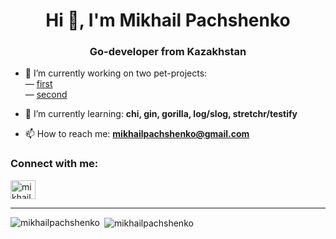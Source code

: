 <h1 align="center">Hi 👋, I'm Mikhail Pachshenko</h1>
<h3 align="center">Go-developer from Kazakhstan</h3>

- 🔭 I’m currently working on two pet-projects:
<br/>— [first](https://github.com/mikhailpachshenko/pet-project-sk-final) 
<br/>— [second](https://github.com/mikhailpachshenko/pet-project-sk-final)
- 🌱 I’m currently learning: **chi, gin, gorilla, log/slog, stretchr/testify**

- 📫 How to reach me: **mikhailpachshenko@gmail.com**

<h3 align="left">Connect with me:</h3>
<p align="left">
<a href="https://instagram.com/mikhailpachshenko" target="blank"><img align="center" src="https://raw.githubusercontent.com/rahuldkjain/github-profile-readme-generator/master/src/images/icons/Social/instagram.svg" alt="mikhailpachshenko" height="30" width="40" /></a> 
</p>
<hr>

<p><img align="left" src="https://github-readme-stats.vercel.app/api/top-langs?username=mikhailpachshenko&show_icons=true&locale=en&layout=compact" alt="mikhailpachshenko" /></p>

<p>&nbsp;<img align="center" src="https://github-readme-stats.vercel.app/api?username=mikhailpachshenko&show_icons=true&locale=en" alt="mikhailpachshenko" /></p>
